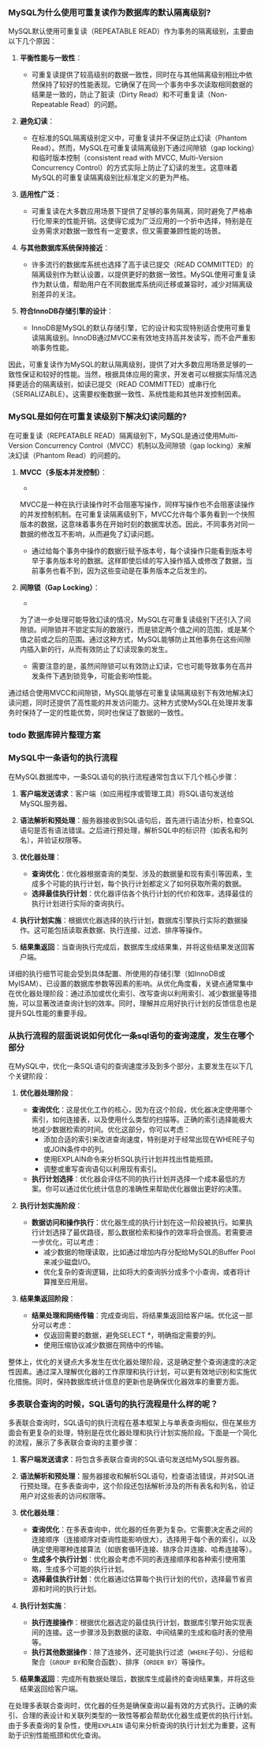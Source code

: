 ### MySQL为什么使用可重复读作为数据库的默认隔离级别?

MySQL默认使用可重复读（REPEATABLE READ）作为事务的隔离级别，主要由以下几个原因：

1. **平衡性能与一致性**：
    - 可重复读提供了较高级别的数据一致性，同时在与其他隔离级别相比中依然保持了较好的性能表现。它确保了在同一个事务中多次读取相同数据的结果是一致的，防止了脏读（Dirty Read）和不可重复读（Non-Repeatable
      Read）的问题。

2. **避免幻读**：
    - 在标准的SQL隔离级别定义中，可重复读并不保证防止幻读（Phantom Read）。然而，MySQL在可重复读隔离级别下通过间隙锁（gap locking）和临时版本控制（consistent read with MVCC,
      Multi-Version Concurrency Control）的方式实际上防止了幻读的发生。这意味着MySQL的可重复读隔离级别比标准定义的更为严格。

3. **适用性广泛**：
    - 可重复读在大多数应用场景下提供了足够的事务隔离，同时避免了严格串行化带来的性能开销。这使得它成为广泛应用的一个折中选择，特别是在业务需求对数据一致性有一定要求，但又需要兼顾性能的场景。

4. **与其他数据库系统保持接近**：
    - 许多流行的数据库系统也选择了高于读已提交（READ COMMITTED）的隔离级别作为默认设置，以提供更好的数据一致性。MySQL使用可重复读作为默认值，帮助用户在不同数据库系统间迁移或兼容时，减少对隔离级别差异的关注。

5. **符合InnoDB存储引擎的设计**：
    - InnoDB是MySQL的默认存储引擎，它的设计和实现特别适合使用可重复读隔离级别。InnoDB通过MVCC来有效地支持高并发读写，而不会严重影响事务性能。

因此，可重复读作为MySQL的默认隔离级别，提供了对大多数应用场景足够的一致性保证和较好的性能。当然，根据具体应用的需求，开发者可以根据实际情况选择更适合的隔离级别，如读已提交（READ
COMMITTED）或串行化（SERIALIZABLE）。这需要权衡数据一致性、系统性能和其他并发控制因素。

### MySQL是如何在可重复读级别下解决幻读问题的?

在可重复读（REPEATABLE READ）隔离级别下，MySQL是通过使用Multi-Version Concurrency Control（MVCC）机制以及间隙锁（gap locking）来解决幻读（Phantom
Read）的问题的。

1. **MVCC（多版本并发控制）**：

    -
   MVCC是一种在执行读操作时不会阻塞写操作，同样写操作也不会阻塞读操作的并发控制机制。在可重复读隔离级别下，MVCC允许每个事务看到一个快照版本的数据，这意味着事务在开始时刻的数据库状态。因此，不同事务对同一数据的修改互不影响，从而避免了幻读问题。
    - 通过给每个事务中操作的数据行赋予版本号，每个读操作只能看到版本号早于事务版本号的数据。这样即使后续的写入操作插入或修改了数据，当前事务也看不到，因为这些变动是在事务版本之后发生的。

2. **间隙锁（Gap Locking）**：

    -
   为了进一步处理可能导致幻读的情况，MySQL在可重复读级别下还引入了间隙锁。间隙锁并不锁定实际的数据行，而是锁定两个值之间的范围，或是某个值之前或之后的范围。通过这种方式，MySQL能够防止其他事务在这些间隙内插入新的行，从而有效防止了幻读现象的发生。
    - 需要注意的是，虽然间隙锁可以有效防止幻读，它也可能导致事务在高并发条件下遇到锁竞争，可能会影响性能。

通过结合使用MVCC和间隙锁，MySQL能够在可重复读隔离级别下有效地解决幻读问题，同时还提供了高性能的并发访问能力。这种方式使MySQL在处理并发事务时保持了一定的性能优势，同时也保证了数据的一致性。

### todo 数据库碎片整理方案

### MySQL中一条语句的执行流程

在MySQL数据库中，一条SQL语句的执行流程通常包含以下几个核心步骤：

1. **客户端发送请求**：客户端（如应用程序或管理工具）将SQL语句发送给MySQL服务器。

2. **语法解析和预处理**：服务器接收到SQL语句后，首先进行语法分析，检查SQL语句是否有语法错误。之后进行预处理，解析SQL中的标识符（如表名和列名），并验证权限等。

3. **优化器处理**：
    - **查询优化**：优化器根据查询的类型、涉及的数据量和现有索引等因素，生成多个可能的执行计划，每个执行计划都定义了如何获取所需的数据。
    - **选择最佳执行计划**：优化器评估各个执行计划的代价和效率，选择最佳的执行计划进行实际的查询执行。

4. **执行计划实施**：根据优化器选择的执行计划，数据库引擎执行实际的数据操作。这可能包括读取表数据、执行连接、过滤、排序等操作。

5. **结果集返回**：当查询执行完成后，数据库生成结果集，并将这些结果发送回客户端。

详细的执行细节可能会受到具体配置、所使用的存储引擎（如InnoDB或MyISAM）、已设置的数据库参数等因素的影响。从优化角度看，关键点通常集中在优化器处理阶段：通过添加或优化索引、改写查询以利用索引、减少数据量等措施，可以显著改进查询计划的效率。同时，理解并应用好执行计划的反馈信息也是提升SQL性能的重要手段。

### 从执行流程的层面说说如何优化一条sql语句的查询速度，发生在哪个部分

在MySQL中，优化一条SQL语句的查询速度涉及到多个部分，主要发生在以下几个关键阶段：

1. **优化器处理阶段**：
    - **查询优化**：这是优化工作的核心，因为在这个阶段，优化器决定使用哪个索引，如何连接表，以及使用什么类型的扫描等。正确的索引选择能极大地减少数据检索的时间。优化这部分，你可以考虑：
        - 添加合适的索引来改进查询速度，特别是对于经常出现在WHERE子句或JOIN条件中的列。
        - 使用EXPLAIN命令来分析SQL执行计划并找出性能瓶颈。
        - 调整或重写查询语句以利用现有索引。
    - **执行计划选择**：优化器会评估不同的执行计划并选择一个成本最低的方案。你可以通过优化统计信息的准确性来帮助优化器做出更好的决策。

2. **执行计划实施阶段**：
    - **数据访问和操作执行**：优化器生成的执行计划在这一阶段被执行。如果执行计划选择了最优路径，那么数据检索和操作的效率将会很高。若需要进一步优化，可以考虑：
        - 减少数据的物理读取，比如通过增加内存分配给MySQL的Buffer Pool来减少磁盘I/O。
        - 优化复杂的查询逻辑，比如将大的查询拆分成多个小查询，或者将计算推至应用层。

3. **结果集返回阶段**：
    - **结果处理和网络传输**：完成查询后，将结果集返回给客户端。优化这一部分可以考虑：
        - 仅返回需要的数据，避免SELECT *，明确指定需要的列。
        - 使用压缩协议减少数据在网络中的传输。

整体上，优化的关键点大多发生在优化器处理阶段，这是确定整个查询速度的决定性因素。通过深入理解优化器的工作原理和执行计划，可以更有效地识别和实施优化措施。同时，保持数据库统计信息的更新也是确保优化器效率的重要方面。

### 多表联合查询的时候，SQL语句的执行流程是什么样的呢？

多表联合查询时，SQL语句的执行流程在基本框架上与单表查询相似，但在某些方面会有更复杂的处理，特别是在优化器处理和执行计划实施阶段。下面是一个简化的流程，展示了多表联合查询的主要步骤：

1. **客户端发送请求**：将包含多表联合查询的SQL语句发送给MySQL服务器。

2. **语法解析和预处理**：服务器接收和解析SQL语句，检查语法错误，并对SQL进行预处理。在多表查询中，这个阶段还包括解析涉及的所有表名和列名，验证用户对这些表的访问权限等。

3. **优化器处理**：
    - **查询优化**：在多表查询中，优化器的任务更为复杂。它需要决定表之间的连接顺序（连接顺序对查询性能影响很大），选择用于每个表的索引，以及确定使用哪种连接算法（如嵌套循环连接、排序合并连接、哈希连接等）。
    - **生成多个执行计划**：优化器会考虑不同的表连接顺序和各种索引使用策略，生成多个可能的执行计划。
    - **选择最佳执行计划**：优化器通过估算每个执行计划的代价，选择最节省资源和时间的执行计划。

4. **执行计划实施**：
    - **执行连接操作**：根据优化器选定的最佳执行计划，数据库引擎开始实现表间的连接。这一步骤涉及到数据的读取、中间结果的生成和临时表的使用等。
    - **执行其他数据操作**：除了连接外，还可能执行过滤（`WHERE`子句）、分组和聚合（`GROUP BY`和聚合函数）、排序（`ORDER BY`）等操作。

5. **结果集返回**：完成所有数据处理后，数据库生成最终的查询结果集，并将这些结果返回给客户端。

在处理多表联合查询时，优化器的任务是确保查询以最有效的方式执行。正确的索引、合理的表设计和关联列类型的一致性等都会帮助优化器生成更优的执行计划。由于多表查询的复杂性，使用`EXPLAIN`
语句来分析查询的执行计划尤为重要，这有助于识别性能瓶颈和优化查询。

